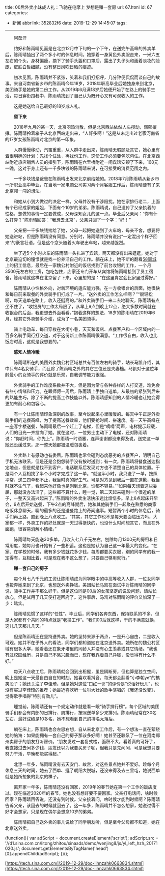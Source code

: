 title: 00后外卖小妹成人礼：飞驰在电摩上 梦想是赚一套房
url: 67.html
id: 67
categories:
  - 新闻
abbrlink: 352832f6
date: 2019-12-29 14:45:07
tags:
---

　　阿茹汗

　　约好和陈雨晴见面是在北京12月中下旬的一个下午，在送完午高峰的外卖单后，陈雨晴抽出了两个多小时的休息时间。她穿着一身黄色外卖服走来，一米六五左右的个头，身材偏瘦，摘下了骑手头盔和口罩后，露出了丸子头和画着淡妆的脸庞，皮肤白皙细腻，没有整日风吹日晒的痕迹。

　　初次见面，陈雨晴并不紧张，笑着和我们打招呼，几分钟便侃侃而谈自己的故事。来自河南省新乡市的陈雨晴今年18岁，2018年职高毕业后她独身来到北京，美团骑手是她的第二份工作。从2019年6月满18岁后她便开始了在路上的骑手生活，每日穿街跑巷中，陈雨晴找到了自己认为既开心又有可观收入的工作。

　　这是她送给自己最好的18岁成人礼。

　　**留下来**

　　2018年九月的某一天，北京闷热消散，但是北京西站依然人头攒动，熙熙攘攘。陈雨晴拎着箱子从北京西站走出来，“人好多啊！”这是从未走出过老家河南省的17岁女孩陈雨晴对北京的第一印象。

　　人群慢慢移动，汽笛重重，从人群中走出来，陈雨晴无暇顾及其它，她心里有着很明确的计划：先找个住处，再找份工作，这份工作必须要包吃包住。在北京西站附近旅店销售人员的指引下，陈雨晴在六里桥附近一间宾馆安顿了下来，168元一晚，这对于身上还有一千多块钱的陈雨晴来说，在可接受的消费范围之内。

　　一千多块钱是爸爸在陈雨晴出发来北京前给她的。2018年7月陈雨晴从新乡市一所职业高中毕业，在当地一家电商公司实习两个月客服工作后，陈雨晴便有了来北京闯一闯的想法。

　　和她从小到大做过的决定一样，父母并没有干涉阻扰。她在家排行老二，上面有个已经成家的姐姐，下面有个10岁的弟弟。陈雨晴说，自己遗传了父亲执着的性格，想做的事情一定要做成，父母深知女儿的这一点。毕业后父亲问：“你有什么打算？”陈雨晴回答：“我想去北京”，父亲只回了一个字：“好！”

　　父亲把一千多块钱揣给了她，父母一起把她送到了火车站，母亲不舍，想要将她送进站，但是陈雨晴没有同意。分别时，陈雨晴并没有说出“一定混出个样子回来”的豪言壮语，但是这个念头随着火车驶出车站，越来越强烈。

　　坐了近5个小时火车的陈雨晴一头扎进了宾馆，两天都没有出来逛逛，她对于北京最迫切的憧憬就是找一份养活自己的工作。躺在床上，她不断的翻看[58同城](http://stock.finance.sina.com.cn/usstock/quotes/WUBA.html)上的招工信息，最后在一家魏公村附近的饭店找到了前台收银的工作，一个月3500元左右的工资，包吃包住，店家还专门开车从宾馆将陈雨晴接到了员工宿舍，陈雨晴就这样在北京留了下来，心里想的是：“在这里肯定会比家里过得好。”

　　陈雨晴从小性格外向，对新环境的适应能力强，在一方收银台的后面，她很快和每日前来取餐的外卖骑手们打成了一片。“送外卖的工作怎么样啊？”“很轻松啊，每天送单在路上，收入还挺高的。”和外卖骑手们一来二去地聊天，陈雨晴有点坐不住了，“收银员的工作太局限了，从早上9点到晚上12点，绝大多数时间就在收银台的后面，我更想去外面看看。”抱着这样的想法，18岁的陈雨晴在2019年6月，经其它外卖骑手介绍，成为了一名美团骑手。

　　骑上电动车，每日穿梭在大街小巷，天天和饭店、点餐客户和一个区域内的一百多名骑手同行打交道，对于这份新工作陈雨晴很满意。“工作很自由，收入也比饭店时高，这就是我想要的。”

　　**感知人情冷暖**

　　陈雨晴所在的美团外卖魏公村区域总共有百位左右的骑手，站长马凯介绍，其中只有4名女骑手，而且除了陈雨晴之外的其它三位还是夫妻档。马凯对于这位年龄最小的女骑手的评价就是乐观，自我调节能力很强。

　　外卖骑手的工作难度系数并不大，但是因为常与各种各样的人打交道，难免会有些小情绪和压力。在跟师傅一周后，陈雨晴上手独自送单，从最初的紧张到后来的熟能生巧，除了不断的提高工作技能以外，陈雨晴感知到的人情冷暖也让她变得更加有耐心和包容心。

　　有一个让陈雨晴印象深刻的故事，至今说起来心里暖暖的。每天中午正是外卖骑手们的送餐高峰，为了提高送餐效率，他们要抢时间、拼速度。有一天午高峰在一座写字楼送餐，陈雨晴最后一个赶上了电梯，但是“嘀嘀”两声，电梯提示超载，人们的目光一齐投向了她。就在这时，一位男士主动下了电梯，还对陈雨晴说：“你赶时间，你先上”。陈雨晴一时语塞，连声谢谢都没来得及说，送完这一单她还没缓过来，那一整天她都被温暖包裹着。

　　外卖路上有感动也有委屈。陈雨晴也常会碰到态度恶劣的点餐客户，明明自己手机无法联系，但是还是会抱怨骑手没有按时送到；有一次，陈雨晴将餐食送达指定地点，但是就是找不到客户，电话联系后发现对方也不清楚自己的具体位置。于是两个人互相找了半个小时才完成了这一单。“就这半小时，我只送了一单，按照平常，送三四单都不止，我当时真的好生气。可是对方见到我后一直在道歉，我当时就不生气了，看起来他好像也是刚到北京，谁都不容易。”“如果每天想着这些委屈，那就没办法活了，这些都不算什么，睡一觉，第二天起来碰到一个很近的单子，一整天又高兴起来了。”陈雨晴的外卖生活快乐远比烦恼多。早上8点起床开早会，9点后开始送餐，下午2点的高峰期后，她和其他骑手们一起聚在熟悉的商家吃饭休息聊天，聊的最多的还是送餐路上的奇闻逸事。短暂两个小时的休息后，骑手们再上路，直到晚上八点收工。“其实，其它工作也不是每天要面临压力吗，大家都一样，外卖工作的好处就是一天过得挺快的，也没什么时间想其它，而且在外面跑，很容易消解小情绪。”

　　陈雨晴每天能送30多单，月收入七八千元左右，刨除每月1300元的房租和日常用度，她每月也开始有了一些积蓄。这也是她认为自己这一年最大的变化。“在家、在学校的时候，我有多少钱就花多少钱，每周都要买衣服，别的同学有的我一定得有，互相比着，可是现在我不这么想了，只要自己够用就行。”

　　**赚一套自己的房子**

　　每个月七八千元的工资让陈雨晴成为同学眼中的中高等收入人群，一位女同学也投奔她来到了北京，也想送外卖挣钱。美团站长马凯在面试中对陈雨晴的同学说，骑手工作并不那么好干。但是这位同是00后的女孩坚定的说没问题，请站长放心，但是试用了几天便打道回府了。这件事后，马凯对陈雨晴的评价又加深了一步：踏实。

　　陈雨晴见惯了这样的“任性”。毕业后，同学们各奔东西，保持联系的不多，但是大家都有个共同的特点就是“老换工作”。“我们00后就这样，干的不满意就换，这儿几天那儿几天。”

　　但是陈雨晴还在坚持送外卖。她的坚持来源于两点，一是开心自由，二是收入可观。她并不在乎外人的看法，同学们都知道她在北京送外卖。她所在的魏公村区域有很多大学，她看着还在象牙塔里的同龄人并没有心生羡慕或其它情绪。“我也有过校园经历，只是自己不感兴趣而已，现在我靠着自己挣钱，没觉得有什么不好。”

　　每天八点收工后，陈雨晴就会回到出租屋，虽是隔断房，但也算是独立空间，晚上是她这一天最自由自在的时刻。她喜欢看抖音，每天都会翻看“小李朝ye”的搞笑段子；她还关注了李佳琦，但是她对这位“口红一哥”的评价是“说话好玩儿”，也没有买过李佳琦的推荐；她最近喜欢听一位叫大壮的歌手演唱的《我还没改变》，觉得歌手唱得“特别有劲儿”。

　　睡觉前，陈雨晴还有一个规定动作就是看一眼“骑手排行榜”。每个区域的美团骑手们都会有内部的日排行、周排行，按照送单多少来排列。陈雨晴经常在30名左右，最好成绩是10多名，她不想看到自己的排名太落后。

　　躺在床上，陈雨晴也会左思右想，自从来北京工作后，有一个想法一直在萦绕她的脑海：如果能拥有一套自己的房子那该多好啊！她甚至还联系了一位在河南郑州卖房子的朋友打听房价。“朋友发过一套复式楼，面积不大，看着真的可好了，我直接过去问多少钱，朋友还以为我要买房子呢，但我只是先问问，可是我想只要努力干活，早晚都能买得起。”

　　北漂一年多，陈雨晴没有去天安门、故宫，对这些景点她并不爱好。趁每个月休息三天的时间，她去了西单、逛了朝阳大悦城，还没来得及去三里屯，她说西单就是她所想象的北京的样子。

　　离开家一年多，陈雨晴还没有回家，2019年的春节她在第一个工作的饭店度过。现在临近2020年的春节，她也没有想好要不要回家。父亲打电话问，啥时候回家？陈雨晴回答说，还没有到时候。父亲接着问，啥时候才能到时候啊？陈雨晴告诉父亲，该回去的时候就回去了。这一年多，陈雨晴并不怎么想家，她说过得不好才会想家，只是现在偶尔会想念10岁的弟弟。

　　陈雨晴把自己送外卖的事儿说给了同学朋友听，但是至今父母都不知道，她在北京送外卖。

(function(){ var adScript = document.createElement('script'); adScript.src = '//d1.sina.com.cn/litong/zhitou/sinaads/demo/wenjing8/js/yl\_left\_hzh_20171020.js'; document.getElementsByTagName('head')\[0\].appendChild(adScript); })();

[https://tech.sina.com.cn/i/2019-12-29/doc-iihnzahk0663834.shtml](https://tech.sina.com.cn/i/2019-12-29/doc-iihnzahk0663834.shtml)
